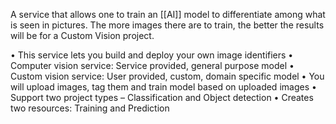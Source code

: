 A service that allows one to train an [[AI]] model to differentiate among what is seen in pictures. The more images there are to train, the better the results will be for a Custom Vision project.

• This service lets you build and deploy your own image identifiers 
• Computer vision service: Service provided, general purpose model 
• Custom vision service: User provided, custom, domain specific model
• You will upload images, tag them and train model based on uploaded images • Support two project types – Classification and Object detection 
• Creates two resources: Training and Prediction

